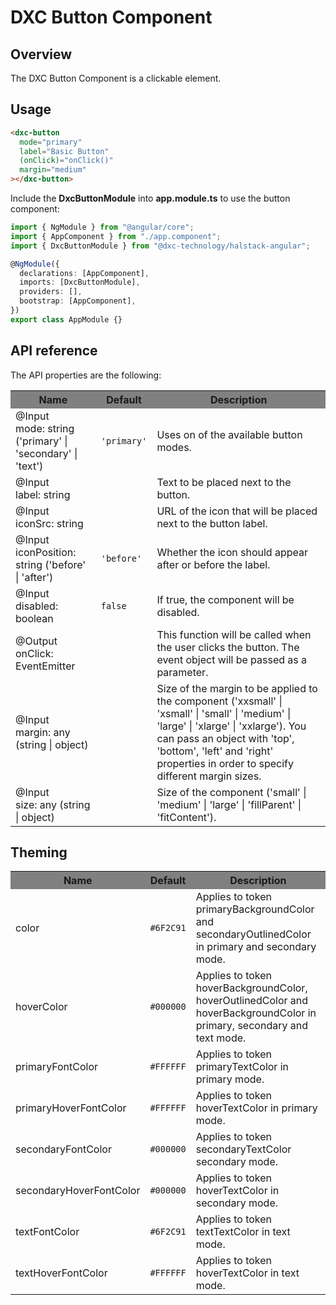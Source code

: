 # DXC Button Component

## Overview

The DXC Button Component is a clickable element.

## Usage

```html
<dxc-button
  mode="primary"
  label="Basic Button"
  (onClick)="onClick()"
  margin="medium"
></dxc-button>
```

Include the **DxcButtonModule** into **app.module.ts** to use the button component:

```ts
import { NgModule } from "@angular/core";
import { AppComponent } from "./app.component";
import { DxcButtonModule } from "@dxc-technology/halstack-angular";

@NgModule({
  declarations: [AppComponent],
  imports: [DxcButtonModule],
  providers: [],
  bootstrap: [AppComponent],
})
export class AppModule {}
```

## API reference

The API properties are the following:

<table>
    <tr style="background-color: grey">
      <th>Name</th>
      <th>Default</th>
      <th>Description</th>
    </tr>
    <tr>
      <td>@Input<br>mode: string ('primary' | 'secondary' | 'text')</td>
      <td>
        <code>'primary'</code>
      </td>
      <td>Uses on of the available button modes.</td>
    </tr>
    <tr>
      <td>@Input<br>label: string</td>
      <td></td>
      <td>Text to be placed next to the button.</td>
    </tr>
    <tr>
      <td>@Input<br>iconSrc: string</td>
      <td></td>
      <td>URL of the icon that will be placed next to the button label.</td>
    </tr>
    <tr>
      <td>@Input<br>iconPosition: string ('before' | 'after')</td>
      <td>
        <code>'before'</code>
      </td>
      <td>Whether the icon should appear after or before the label.</td>
    </tr>
    <tr>
      <td>@Input<br>disabled: boolean</td>
      <td>
        <code>false</code>
      </td>
      <td>If true, the component will be disabled.</td>
    </tr>
    <tr>
      <td>@Output<br>onClick: EventEmitter</td>
      <td></td>
      <td>
        This function will be called when the user clicks the button. The
        event object will be passed as a parameter.
      </td>
    </tr>
    <tr>
      <td>@Input<br>margin: any (string | object)</td>
      <td></td>
      <td>
        Size of the margin to be applied to the component ('xxsmall' |
        'xsmall' | 'small' | 'medium' | 'large' | 'xlarge' | 'xxlarge'). You
        can pass an object with 'top', 'bottom', 'left' and 'right' properties
        in order to specify different margin sizes.
      </td>
    </tr>
    <tr>
      <td>@Input<br>size: any (string | object)</td>
      <td></td>
      <td>
        Size of the component ('small' | 'medium' | 'large' | 'fillParent' |
        'fitContent').
      </td>
    </tr>
</table>

## Theming

<table>
    <tr style="background-color: grey">
      <th>Name</th>
      <th>Default</th>
      <th>Description</th>
    </tr>
    <tr>
      <td>color</td>
      <td>
        <code>#6F2C91</code>
      </td>
      <td>Applies to token primaryBackgroundColor and secondaryOutlinedColor in primary and secondary mode.</td>
    </tr>
    <tr>
      <td>hoverColor</td>
      <td>
        <code>#000000</code>
      </td>
      <td>Applies to token hoverBackgroundColor, hoverOutlinedColor and hoverBackgroundColor in primary, secondary and text mode.</td>
    </tr>
    <tr>
      <td>primaryFontColor</td>
      <td>
        <code>#FFFFFF</code>
      </td>
      <td>Applies to token primaryTextColor in primary mode.</td>
    </tr>
    <tr>
      <td>primaryHoverFontColor</td>
      <td>        
        <code>#FFFFFF</code>
      </td>
      <td>Applies to token hoverTextColor in primary mode.</td>
    </tr>
    <tr>
      <td>secondaryFontColor</td>
      <td>
        <code>#000000</code>
      </td>
      <td>Applies to token secondaryTextColor secondary mode.</td>
    </tr>
    <tr>
      <td>secondaryHoverFontColor</td>
        <td>
          <code>#000000</code>
        </td>
      <td>Applies to token hoverTextColor in secondary mode.</td>
    </tr>
    <tr>
      <td>textFontColor</td>
      <td>
        <code>#6F2C91</code>
      </td>
      <td>Applies to token textTextColor in text mode.</td>
    </tr>
    <tr>
      <td>textHoverFontColor</td>
      <td>
        <code>#FFFFFF</code>
      </td>
      <td>Applies to token hoverTextColor in text mode.</td>
    </tr>
</table>
